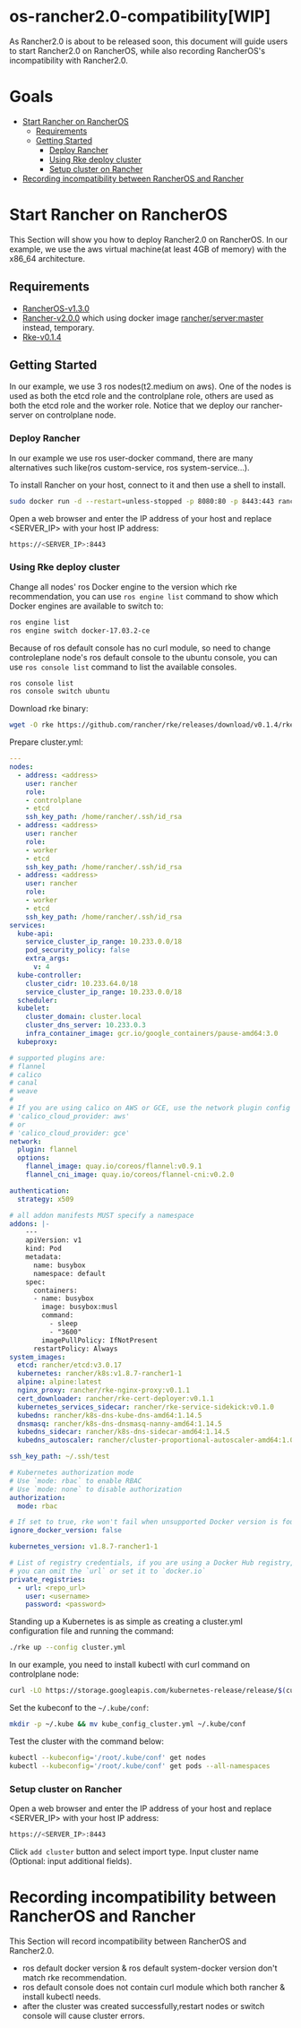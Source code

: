 # os-rancher2.0-compatibility[WIP]
As Rancher2.0 is about to be released soon, this document will guide users to start Rancher2.0 on RancherOS, while also recording RancherOS's incompatibility with Rancher2.0.

# Goals
- [Start Rancher on RancherOS](#start-rancher-on-rancheros)
  - [Requirements](#requirements)
  - [Getting Started](#getting-started)
    - [Deploy Rancher](#deploy-rancher)
    - [Using Rke deploy cluster](#using-rke-deploy-cluster)
    - [Setup cluster on Rancher](#setup-cluster-on-rancher)
- [Recording incompatibility between RancherOS and Rancher](#recording-incompatibility-between-rancheros-and-rancher)

# Start Rancher on RancherOS #
This Section will show you how to deploy Rancher2.0 on RancherOS. In our example, we use the aws virtual machine(at least 4GB of memory) with the x86_64 architecture.

## Requirements ##
- [RancherOS-v1.3.0](https://github.com/rancher/os/releases/v1.3.0)
- [Rancher-v2.0.0](https://github.com/rancher/rancher/master) which using docker image [rancher/server:master](https://hub.docker.com/r/rancher/server/tags/) instead, temporary.
- [Rke-v0.1.4](https://github.com/rancher/rke/releases/v0.1.4)

## Getting Started ##
In our example, we use 3 ros nodes(t2.medium on aws). 
One of the nodes is used as both the etcd role and the controlplane role, others are used as both the etcd role and the worker role. 
Notice that we deploy our rancher-server on controlplane node.

### Deploy Rancher ###
In our example we use ros user-docker command, there are many alternatives such like(ros custom-service, ros system-service...).

To install Rancher on your host, connect to it and then use a shell to install.
```bash
sudo docker run -d --restart=unless-stopped -p 8080:80 -p 8443:443 rancher/server:master
```
Open a web browser and enter the IP address of your host and replace <SERVER_IP> with your host IP address:
```bash
https://<SERVER_IP>:8443
```

### Using Rke deploy cluster ###


Change all nodes' ros Docker engine to the version which rke recommendation, you can use `ros engine list` command to show which Docker engines are available to switch to:
```bash
ros engine list
ros engine switch docker-17.03.2-ce
```

Because of ros default console has no curl module, so need to change controleplane node's ros default console to the ubuntu console, you can use `ros console list` command to list the available consoles.
```bash
ros console list
ros console switch ubuntu
```

Download rke binary:
```bash
wget -O rke https://github.com/rancher/rke/releases/download/v0.1.4/rke_linux-amd64 && chmod +x rke
```

Prepare cluster.yml:
```yaml
---
nodes:
  - address: <address>
    user: rancher
    role:
    - controlplane
    - etcd
    ssh_key_path: /home/rancher/.ssh/id_rsa
  - address: <address>
    user: rancher 
    role:
    - worker
    - etcd
    ssh_key_path: /home/rancher/.ssh/id_rsa
  - address: <address>
    user: rancher 
    role:
    - worker
    - etcd
    ssh_key_path: /home/rancher/.ssh/id_rsa
services:
  kube-api:
    service_cluster_ip_range: 10.233.0.0/18
    pod_security_policy: false
    extra_args:
      v: 4
  kube-controller:
    cluster_cidr: 10.233.64.0/18
    service_cluster_ip_range: 10.233.0.0/18
  scheduler:
  kubelet:
    cluster_domain: cluster.local
    cluster_dns_server: 10.233.0.3
    infra_container_image: gcr.io/google_containers/pause-amd64:3.0
  kubeproxy:

# supported plugins are:
# flannel
# calico
# canal
# weave
#
# If you are using calico on AWS or GCE, use the network plugin config option:
# 'calico_cloud_provider: aws'
# or
# 'calico_cloud_provider: gce'
network:
  plugin: flannel 
  options:
    flannel_image: quay.io/coreos/flannel:v0.9.1
    flannel_cni_image: quay.io/coreos/flannel-cni:v0.2.0

authentication:
  strategy: x509

# all addon manifests MUST specify a namespace
addons: |-
    ---
    apiVersion: v1
    kind: Pod
    metadata:
      name: busybox
      namespace: default
    spec:
      containers:
      - name: busybox
        image: busybox:musl
        command:
          - sleep
          - "3600"
        imagePullPolicy: IfNotPresent
      restartPolicy: Always
system_images:
  etcd: rancher/etcd:v3.0.17
  kubernetes: rancher/k8s:v1.8.7-rancher1-1
  alpine: alpine:latest
  nginx_proxy: rancher/rke-nginx-proxy:v0.1.1
  cert_downloader: rancher/rke-cert-deployer:v0.1.1
  kubernetes_services_sidecar: rancher/rke-service-sidekick:v0.1.0
  kubedns: rancher/k8s-dns-kube-dns-amd64:1.14.5
  dnsmasq: rancher/k8s-dns-dnsmasq-nanny-amd64:1.14.5
  kubedns_sidecar: rancher/k8s-dns-sidecar-amd64:1.14.5
  kubedns_autoscaler: rancher/cluster-proportional-autoscaler-amd64:1.0.0

ssh_key_path: ~/.ssh/test

# Kubernetes authorization mode
# Use `mode: rbac` to enable RBAC
# Use `mode: none` to disable authorization
authorization:
  mode: rbac

# If set to true, rke won't fail when unsupported Docker version is found
ignore_docker_version: false

kubernetes_version: v1.8.7-rancher1-1

# List of registry credentials, if you are using a Docker Hub registry,
# you can omit the `url` or set it to `docker.io`
private_registries:
  - url: <repo_url>
    user: <username>
    password: <password>
```

Standing up a Kubernetes is as simple as creating a cluster.yml configuration file and running the command:
```bash
./rke up --config cluster.yml
```

In our example, you need to install kubectl with curl command on controlplane node:
```bash
curl -LO https://storage.googleapis.com/kubernetes-release/release/$(curl -s https://storage.googleapis.com/kubernetes-release/release/stable.txt)/bin/linux/amd64/kubectl && chmod +x kubectl && mv kubectl /usr/bin
```

Set the kubeconf to the `~/.kube/conf`:
```bash
mkdir -p ~/.kube && mv kube_config_cluster.yml ~/.kube/conf
```

Test the cluster with the command below:
```bash
kubectl --kubeconfig='/root/.kube/conf' get nodes
kubectl --kubeconfig='/root/.kube/conf' get pods --all-namespaces
```

### Setup cluster on Rancher ###
Open a web browser and enter the IP address of your host and replace <SERVER_IP> with your host IP address:
```bash
https://<SERVER_IP>:8443
```

Click `add cluster` button and select import type. Input cluster name (Optional: input additional fields).


# Recording incompatibility between RancherOS and Rancher #
This Section will record incompatibility between RancherOS and Rancher2.0.

- ros default docker version & ros default system-docker version don't match rke recommendation.
- ros default console does not contain curl module which both rancher & install kubectl needs.
- after the cluster was created successfully,restart nodes or switch console will cause cluster errors.


 







